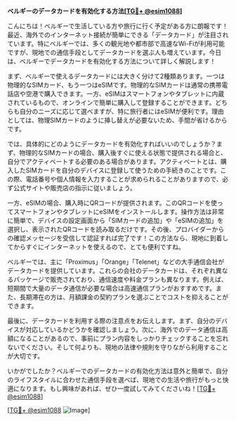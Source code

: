 **ベルギーのデータカードを有効化する方法[[TG💪+ @esim1088](https://t.me/s/esim1088)]**

こんにちは！ベルギーで生活している方や旅行に行く予定がある方に朗報です！最近、海外でのインターネット接続が簡単にできる「データカード」が注目されています。特にベルギーでは、多くの観光地や都市部で高速なWi-Fiが利用可能ですが、現地での通信手段としてデータカードを選ぶ人も増えています。今日は、ベルギーでデータカードを有効化する方法について詳しく解説します！

まず、ベルギーで使えるデータカードには大きく分けて2種類あります。一つは物理的なSIMカード、もう一つはeSIMです。物理的なSIMカードは通常の携帯電話店や空港で購入できます。一方、eSIMはスマートフォンやタブレットに内蔵されているもので、オンラインで簡単に購入して登録することができます。どちらも自分のニーズに応じて選べますが、特に旅行者にはeSIMが便利です。理由としては、物理SIMカードのように挿し替えが必要ないため、手間が省けるからです。

では、具体的にどのようにデータカードを有効化すればいいのでしょうか？まず、物理的なSIMカードの場合、購入後すぐに使える状態で提供される場合と、自分でアクティベートする必要のある場合があります。アクティベートとは、購入したSIMカードを自分のデバイスに登録して使うための手続きのことです。この際、電話番号や個人情報を入力することが求められることがありますので、必ず公式サイトや販売店の指示に従いましょう。

一方、eSIMの場合、購入時にQRコードが提供されます。このQRコードを使ってスマートフォンやタブレットにeSIMをインストールします。操作方法は非常に簡単で、デバイスの設定画面から「SIMカードの追加」や「eSIMの追加」を選択し、表示されたQRコードを読み取るだけです。その後、プロバイダーからの確認メッセージを受信して認証すれば完了です！この方法なら、現地に到着してからすぐにインターネットを使えるので、とても便利ですね。

ベルギーでは、主に「Proximus」「Orange」「Telenet」などの大手通信会社がデータカードを提供しています。これらの会社のデータカードは、それぞれ異なるパッケージで販売されており、通信速度や料金プランも異なります。例えば、短期間で大量のデータ通信が必要な場合は高速通信プランがおすすめです。また、長期滞在の方は、月額課金の契約プランを選ぶことでコストを抑えることができます。

最後に、データカードを利用する際の注意点をお伝えします。まず、自分のデバイスが対応しているかどうかを確認しましょう。次に、海外でのデータ通信は高額になることがあるので、事前にプラン内容をしっかりチェックすることを忘れないでください。そして何よりも、現地の法律や規則を守りながら利用することが大切です。

いかがでしたか？ベルギーでのデータカードの有効化方法は意外と簡単で、自分のライフスタイルに合わせた通信手段を選べば、現地での生活や旅行がもっと快適になります。もし興味があれば、ぜひ一度試してみてくださいね！[[TG💪+ @esim1088](https://t.me/s/esim1088)]

[[TG💪+ @esim1088](https://t.me/s/esim1088) ![Image](https://i.postimg.cc/Y0z9fWf4/image.png)]